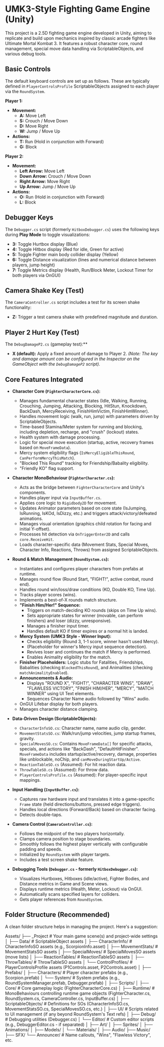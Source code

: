 # UMK3-Style Fighting Game Engine (Unity)

This project is a 2.5D fighting game engine developed in Unity, aiming to replicate and build upon mechanics inspired by classic arcade fighters like Ultimate Mortal Kombat 3.
It features a robust character core, round management, special move data handling via ScriptableObjects, and various debug tools.

## Basic Controls

The default keyboard controls are set up as follows. These are typically defined in `PlayerControlsProfile` ScriptableObjects assigned to each player via the `RoundSystem`.

**Player 1:**

*   **Movement:**
    *   **A:** Move Left
    *   **S:** Crouch / Move Down
    *   **D:** Move Right
    *   **W:** Jump / Move Up
*   **Actions:**
    *   **T:** Run (Hold in conjunction with Forward)
    *   **G:** Block

**Player 2:**

*   **Movement:**
    *   **Left Arrow:** Move Left
    *   **Down Arrow:** Crouch / Move Down
    *   **Right Arrow:** Move Right
    *   **Up Arrow:** Jump / Move Up
*   **Actions:**
    *   **O:** Run (Hold in conjunction with Forward)
    *   **L:** Block

## Debugger Keys

The `Debugger.cs` script (formerly `HitboxDebugger.cs`) uses the following keys during **Play Mode** to toggle visualizations:

*   **3:** Toggle Hurtbox display (Blue)
*   **4:** Toggle Hitbox display (Red for idle, Green for active)
*   **5:** Toggle Fighter main body collider display (Yellow)
*   **6:** Toggle Distance visualization (lines and numerical distance between players, jump height)
*   **7:** Toggle Metrics display (Health, Run/Block Meter, Lockout Timer for both players via OnGUI)

## Camera Shake Key (Test)

The `CameraController.cs` script includes a test for its screen shake functionality:

*   **Z:** Trigger a test camera shake with predefined magnitude and duration.

## Player 2 Hurt Key (Test)

The `DebugDamageP2.cs` (gameplay test):**
*   **X (default):** Apply a fixed amount of damage to Player 2. *(Note: The key and damage amount can be configured in the Inspector on the GameObject with the `DebugDamageP2` script).*

  
## Core Features Integrated

*   **Character Core (`FighterCharacterCore.cs`):**
    *   Manages fundamental character states (Idle, Walking, Running, Crouching, Jumping, Attacking, Blocking, HitStun, Knockdown, BackDash, MercyReceiving, FinishHimVictim, FinishHimWinner).
    *   Handles movement logic (walk, run, jump) with parameters driven by ScriptableObjects.
    *   Time-based Stamina/Meter system for running and blocking, including depletion, recharge, and "crush" (lockout) states.
    *   Health system with damage processing.
    *   Logic for special move execution (startup, active, recovery frames based on `MoveFrameData`).
    *   Mercy system eligibility flags (`IsMercyEligibleThisRound`, `CanPerformMercyThisMatch`).
    *   "Blocked This Round" tracking for Friendship/Babality eligibility.
    *   "Friendly KO" flag support.

*   **Character MonoBehaviour (`FighterCharacter.cs`):**
    *   Acts as the bridge between `FighterCharacterCore` and Unity's components.
    *   Handles player input via `InputBuffer.cs`.
    *   Applies core logic to `Rigidbody2D` for movement.
    *   Updates Animator parameters based on core state (IsJumping, IsRunning, IsKOd, IsDizzy, etc.) and triggers attack/victory/defeated animations.
    *   Manages visual orientation (graphics child rotation for facing and initial Y-offset).
    *   Processes hit detection via `OnTriggerEnter2D` and calls `core.ReceiveHit`.
    *   Loads character-specific data (Movement Stats, Special Moves, Character Info, Reactions, Throws) from assigned ScriptableObjects.

*   **Round & Match Management (`RoundSystem.cs`):**
    *   Instantiates and configures player characters from prefabs at runtime.
    *   Manages round flow (Round Start, "FIGHT!", active combat, round end).
    *   Handles round win/loss/draw conditions (KO, Double KO, Time Up).
    *   Tracks player scores (wins).
    *   Implements a best-of-X rounds match structure.
    *   **"Finish Him/Her!" Sequence:**
        *   Triggers on match-deciding KO rounds (skips on Time Up wins).
        *   Sets appropriate states for winner (movable, can perform finishers) and loser (dizzy, unresponsive).
        *   Manages a finisher input timer.
        *   Handles default KO if timer expires or a normal hit is landed.
    *   **Mercy System (UMK3 Style - Winner Input):**
        *   Checks eligibility (Round 3, 1-1 score, winner hasn't used Mercy).
        *   (Placeholder for winner's Mercy input sequence detection).
        *   Revives loser and continues the match if Mercy is performed.
        *   Enables Animality eligibility for the match.
    *   **Finisher Placeholders:** Logic stubs for Fatalities, Friendships, Babalities (checking `BlockedThisRound`), and Animalities (checking `matchAnimalityEnabled`).
    *   **Announcements & Audio:**
        *   Displays "ROUND X", "FIGHT!", "CHARACTER WINS", "DRAW", "FLAWLESS VICTORY", "FINISH HIM/HER", "MERCY", "MATCH WINNER" using UI Text elements.
        *   Sequences Character Name audio followed by "Wins" audio.
    *   OnGUI Lifebar display for both players.
    *   Manages character distance clamping.

*   **Data-Driven Design (ScriptableObjects):**
    *   `CharacterInfoSO.cs`: Character name, name audio clip, gender.
    *   `MovementStatsSO.cs`: Walk/run/jump velocities, jump startup frames, gravity.
    *   `SpecialMovesSO.cs`: Contains `MoveFrameData[]` for specific attacks, specials, and actions like "BackDash", "DefaultHitFinisher". `MoveFrameData` includes startup/active/recovery, damage, properties like unblockable, noChip, and `canMoveDuringStartUp/Active`.
    *   `ReactionTableSO.cs` (Assumed): For hit reaction data.
    *   `ThrowTableSO.cs` (Assumed): For throw data.
    *   `PlayerControlsProfile.cs` (Assumed): For player-specific input mappings.

*   **Input Handling (`InputBuffer.cs`):**
    *   Captures raw hardware input and translates it into a game-specific `Frame` state (held directions/buttons, pressed edge triggers).
    *   Handles local directions (Forward/Back) based on character facing.
    *   Detects double-taps.

*   **Camera Control (`CameraController.cs`):**
    *   Follows the midpoint of the two players horizontally.
    *   Clamps camera position to stage boundaries.
    *   Smoothly follows the highest player vertically with configurable padding and speeds.
    *   Initialized by `RoundSystem` with player targets.
    *   Includes a test screen shake feature.

*   **Debugging Tools (`Debugger.cs` - formerly `HitboxDebugger.cs`):**
    *   Visualizes Hurtboxes, Hitboxes (idle/active), Fighter Bodies, and Distance metrics in Game and Scene views.
    *   Displays runtime metrics (Health, Meter, Lockout) via OnGUI.
    *   Automatically scans specified layers for colliders.
    *   Gets player references from `RoundSystem`.

## Folder Structure (Recommended)

A clean folder structure helps in managing the project. Here's a suggestion:

Assets/
├── _Project # Your main game scene(s) and project-wide settings
│
├── Data/ # ScriptableObject assets
│ ├── CharacterInfo/ # CharacterInfoSO assets (e.g., ScorpionInfo.asset)
│ ├── MovementStats/ # MovementStatsSO assets
│ ├── SpecialMoves/ # SpecialMovesSO assets (move lists)
│ ├── ReactionTables/ # ReactionTableSO assets
│ ├── ThrowTables/ # ThrowTableSO assets
│ └── ControlProfiles/ # PlayerControlsProfile assets (P1Controls.asset, P2Controls.asset)
│
├── Prefabs/
│ ├── Characters/ # Player character prefabs (e.g., Scorpion.prefab)
│ └── System/ # System prefabs (e.g., RoundSystemManager.prefab, Debugger.prefab)
│
├── Scripts/
│ ├── Core/ # Core gameplay logic (FighterCharacterCore.cs)
│ ├── Runtime/ # MonoBehaviours controlling runtime game objects (FighterCharacter.cs, RoundSystem.cs, CameraController.cs, InputBuffer.cs)
│ ├── ScriptableObjects/ # Definitions for SOs (CharacterInfoSO.cs, MovementStatsSO.cs, SpecialMovesSO.cs, etc.)
│ ├── UI/ # Scripts related to UI management (if any beyond RoundSystem's Text refs)
│ ├── Debug/ # Debugging utilities (Debugger.cs)
│ └── Editor/ # Custom editor scripts (e.g., DebuggerEditor.cs - if separated)
│
├── Art/
│ ├── Sprites/
│ ├── Animations/
│ ├── Models/
│ └── Materials/
│
├── Audio/
  ├── Music/
  ├── SFX/
  └── Announcer/ # Name callouts, "Wins", "Flawless Victory", etc.
